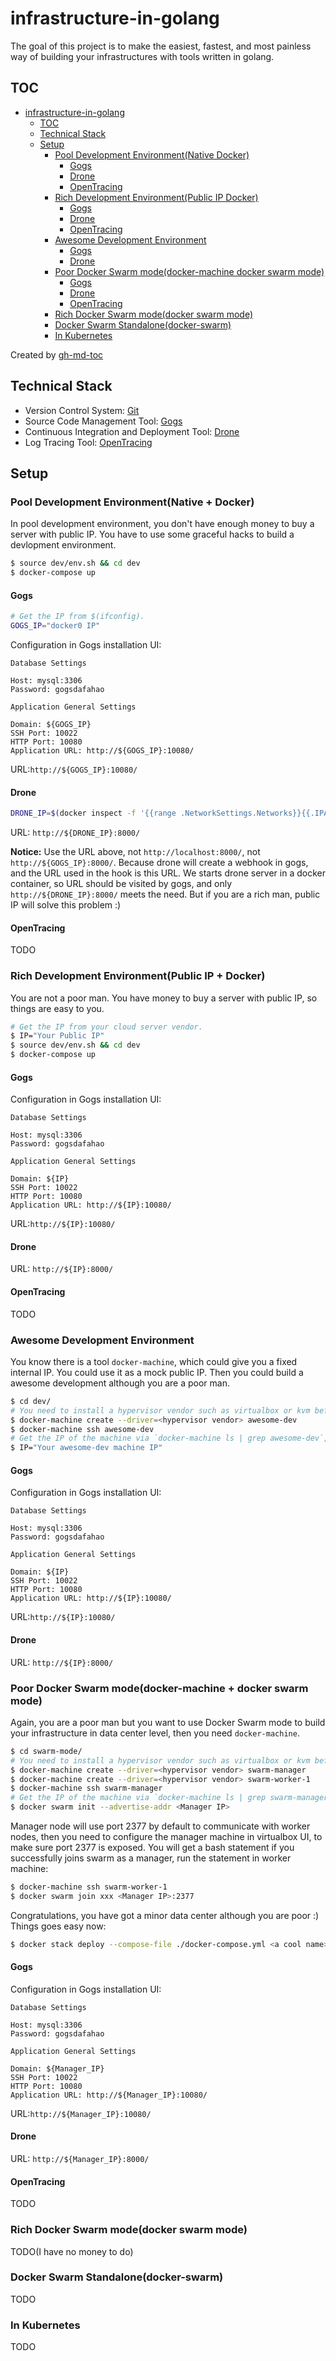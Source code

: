 # infrastructure-in-golang

The goal of this project is to make the easiest, fastest, and most painless way of building your infrastructures with tools written in golang.

## TOC

   * [infrastructure-in-golang](#infrastructure-in-golang)
      * [TOC](#toc)
      * [Technical Stack](#technical-stack)
      * [Setup](#setup)
         * [Pool Development Environment(Native   Docker)](#pool-development-environmentnative--docker)
            * [Gogs](#gogs)
            * [Drone](#drone)
            * [OpenTracing](#opentracing)
         * [Rich Development Environment(Public IP   Docker)](#rich-development-environmentpublic-ip--docker)
            * [Gogs](#gogs-1)
            * [Drone](#drone-1)
            * [OpenTracing](#opentracing-1)
         * [Awesome Development Environment](#awesome-development-environment)
            * [Gogs](#gogs-2)
            * [Drone](#drone-2)
         * [Poor Docker Swarm mode(docker-machine   docker swarm mode)](#poor-docker-swarm-modedocker-machine--docker-swarm-mode)
            * [Gogs](#gogs-3)
            * [Drone](#drone-3)
            * [OpenTracing](#opentracing-2)
         * [Rich Docker Swarm mode(docker swarm mode)](#rich-docker-swarm-modedocker-swarm-mode)
         * [Docker Swarm Standalone(docker-swarm)](#docker-swarm-standalonedocker-swarm)
         * [In Kubernetes](#in-kubernetes)

Created by [gh-md-toc](https://github.com/ekalinin/github-markdown-toc)

## Technical Stack

* Version Control System: [Git](https://git-scm.com/)
* Source Code Management Tool: [Gogs](https://gogs.io/)
* Continuous Integration and Deployment Tool: [Drone](https://github.com/drone/drone)
* Log Tracing Tool: [OpenTracing](https://github.com/opentracing/opentracing-go)

## Setup

### Pool Development Environment(Native + Docker)

In pool development environment, you don't have enough money to buy a server with public IP. You have to use some graceful hacks to build a devlopment environment.

```bash
$ source dev/env.sh && cd dev
$ docker-compose up
```

#### Gogs

```bash
# Get the IP from $(ifconfig).
GOGS_IP="docker0 IP"
```

Configuration in Gogs installation UI: 

```text
Database Settings

Host: mysql:3306
Password: gogsdafahao

Application General Settings

Domain: ${GOGS_IP}
SSH Port: 10022
HTTP Port: 10080
Application URL: http://${GOGS_IP}:10080/
```

URL:`http://${GOGS_IP}:10080/`

#### Drone

```bash
DRONE_IP=$(docker inspect -f '{{range .NetworkSettings.Networks}}{{.IPAddress}}{{end}}' dev_drone-server_1)
```

URL: `http://${DRONE_IP}:8000/`

**Notice:** Use the URL above, not `http://localhost:8000/`, not `http://${GOGS_IP}:8000/`. Because drone will create a webhook in gogs, and the URL used in the hook is this URL. We starts drone server in a docker container, so URL should be visited by gogs, and only `http://${DRONE_IP}:8000/` meets the need. But if you are a rich man, public IP will solve this problem :)

#### OpenTracing

TODO

### Rich Development Environment(Public IP + Docker)

You are not a poor man. You have money to buy a server with public IP, so things are easy to you.

```bash
# Get the IP from your cloud server vendor.
$ IP="Your Public IP"
$ source dev/env.sh && cd dev
$ docker-compose up
```

#### Gogs

Configuration in Gogs installation UI: 

```text
Database Settings

Host: mysql:3306
Password: gogsdafahao

Application General Settings

Domain: ${IP}
SSH Port: 10022
HTTP Port: 10080
Application URL: http://${IP}:10080/
```

URL:`http://${IP}:10080/`

#### Drone

URL: `http://${IP}:8000/`

#### OpenTracing

TODO

### Awesome Development Environment

You know there is a tool `docker-machine`, which could give you a fixed internal IP. You could use it as a mock public IP. Then you could build a awesome development although you are a poor man.

```bash
$ cd dev/
# You need to install a hypervisor vendor such as virtualbox or kvm before you use docker machine.
$ docker-machine create --driver=<hypervisor vendor> awesome-dev
$ docker-machine ssh awesome-dev
# Get the IP of the machine via `docker-machine ls | grep awesome-dev`, usually 192.168.99.10X.
$ IP="Your awesome-dev machine IP"
```

#### Gogs

Configuration in Gogs installation UI: 

```text
Database Settings

Host: mysql:3306
Password: gogsdafahao

Application General Settings

Domain: ${IP}
SSH Port: 10022
HTTP Port: 10080
Application URL: http://${IP}:10080/
```

URL:`http://${IP}:10080/`

#### Drone

URL: `http://${IP}:8000/`

### Poor Docker Swarm mode(docker-machine + docker swarm mode)

Again, you are a poor man but you want to use Docker Swarm mode to build your infrastructure in data center level, then you need `docker-machine`.

```bash
$ cd swarm-mode/
# You need to install a hypervisor vendor such as virtualbox or kvm before you use docker machine.
$ docker-machine create --driver=<hypervisor vendor> swarm-manager
$ docker-machine create --driver=<hypervisor vendor> swarm-worker-1
$ docker-machine ssh swarm-manager
# Get the IP of the machine via `docker-machine ls | grep swarm-manager`, usually 192.168.99.10X.
$ docker swarm init --advertise-addr <Manager IP>
```

Manager node will use port 2377 by default to communicate with worker nodes, then you need to configure the manager machine in virtualbox UI, to make sure port 2377 is exposed. You will get a bash statement if you successfully joins swarm as a manager, run the statement in worker machine:

```bash
$ docker-machine ssh swarm-worker-1
$ docker swarm join xxx <Manager IP>:2377
```

Congratulations, you have got a minor data center although you are poor :) Things goes easy now:

```bash
$ docker stack deploy --compose-file ./docker-compose.yml <a cool name>
```

#### Gogs

Configuration in Gogs installation UI: 

```text
Database Settings

Host: mysql:3306
Password: gogsdafahao

Application General Settings

Domain: ${Manager_IP}
SSH Port: 10022
HTTP Port: 10080
Application URL: http://${Manager_IP}:10080/
```

URL:`http://${Manager_IP}:10080/`

#### Drone

URL: `http://${Manager_IP}:8000/`

#### OpenTracing

TODO

### Rich Docker Swarm mode(docker swarm mode)

TODO(I have no money to do)

### Docker Swarm Standalone(docker-swarm)

TODO

### In Kubernetes

TODO